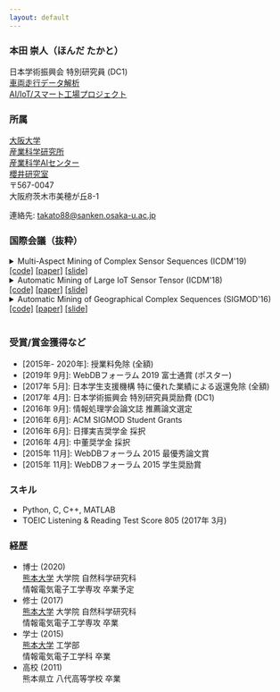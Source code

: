 ```yaml
---
layout: default
---
```


### 本田 崇人（ほんだ たかと）
日本学術振興会 特別研究員 (DC1)  
[車両走行データ解析](https://www.dm.sanken.osaka-u.ac.jp/industry/project_vehicle/)  
[AI/IoT/スマート工場プロジェクト](https://www.dm.sanken.osaka-u.ac.jp/industry/project_smart/)  

### 所属
[大阪大学](https://www.osaka-u.ac.jp/en/index.html)  
[産業科学研究所](https://www.sanken.osaka-u.ac.jp/en/)  
[産業科学AIセンター](https://www.sanken.osaka-u.ac.jp/organization/ai_center/)  
[櫻井研究室](https://www.dm.sanken.osaka-u.ac.jp)  
〒567-0047  
大阪府茨木市美穂が丘8-1  

連絡先: <takato88@sanken.osaka-u.ac.jp>  

### 国際会議（抜粋）
<details>
<summary>
Multi-Aspect Mining of Complex Sensor Sequences (ICDM'19)<br>
<a href="https://github.com/TakatoHonda/CubeMarker">[code]</a>
<a href="https://github.com/TakatoHonda/CubeMarker">[paper]</a>
<a href="https://github.com/TakatoHonda/CubeMarker">[slide]</a>
</summary>
Takato Honda, Yasuko Matsubara, Ryo Neyama, Mutsumi Abe, Yasushi Sakurai: <u>``Multi-Aspect Mining of Complex Sensor Sequences”</u>, IEEE International Conference on Data Mining (ICDM), Beijing, China, November 8-11, 2019 (Full paper) (Acceptance ratio 9.08%) (to appear).
</details>

<details>
<summary>
Automatic Mining of Large IoT Sensor Tensor (ICDM'18)<br>
<a href="https://ieeexplore.ieee.org/document/8637498">[code]</a>
<a href="https://ieeexplore.ieee.org/document/8637498">[paper]</a>
<a href="https://ieeexplore.ieee.org/document/8637498">[slide]</a>
</summary>
Takato Honda, Yasuko Matsubara, Yasushi Sakurai: <u>``Automatic Mining of Large IoT Sensor Tensor"</u>, IEEE International Conference on Data Mining (ICDM) Ph.D. Forum, Singapore, November 17-20, 2018.
</details>

<details>
<summary>
Automatic Mining of Geographical Complex Sequences (SIGMOD'16)<br>
<a href="https://dl.acm.org/citation.cfm?doid=2926693.2929903">[code]</a>
<a href="https://dl.acm.org/citation.cfm?doid=2926693.2929903">[paper]</a>
<a href="https://dl.acm.org/citation.cfm?doid=2926693.2929903">[slide]</a>
</summary>
Takato Honda: <u>``TrailMarker: Automatic Mining of Geographical Complex Sequences"</u>, ACM SIGMOD International Conference on Management of Data (SIGMOD), Ph.D. Symposium, San Francisco, USA, June 2016. 
</details><br>

### 受賞/賞金獲得など
- \[2015年- 2020年\]: 授業料免除 (全額)  
- \[2019年 9月\]: WebDBフォーラム 2019 富士通賞 (ポスター)  
- \[2017年 5月\]: 日本学生支援機構 特に優れた業績による返還免除 (全額)  
- \[2017年 4月\]: 日本学術振興会 特別研究員奨励費 (DC1)  
- \[2016年 9月\]: 情報処理学会論文誌 推薦論文選定
- \[2016年 6月\]: ACM SIGMOD Student Grants  
- \[2016年 6月\]: 日揮実吉奨学金 採択
- \[2016年 4月\]: 中董奨学金 採択
- \[2015年 11月\]: WebDBフォーラム 2015 最優秀論文賞  
- \[2015年 11月\]: WebDBフォーラム 2015 学生奨励賞  

### スキル
- Python, C, C++, MATLAB  
- TOEIC Listening & Reading Test Score 805 (2017年 3月)  

### 経歴
- 博士 (2020)  
    [熊本大学](https://www.kumamoto-u.ac.jp/) 大学院 自然科学研究科  
    情報電気電子工学専攻 卒業予定  
- 修士 (2017)  
    [熊本大学](https://www.kumamoto-u.ac.jp/) 大学院 自然科学研究科  
    情報電気電子工学専攻 卒業  
- 学士 (2015)  
    [熊本大学](https://www.kumamoto-u.ac.jp/) 工学部  
    情報電気電子工学科 卒業  
- 高校 (2011)  
    熊本県立 八代高等学校 卒業  